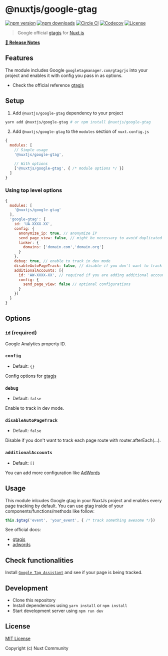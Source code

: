 # @nuxtjs/google-gtag

[![npm version][npm-version-src]][npm-version-href]
[![npm downloads][npm-downloads-src]][npm-downloads-href]
[![Circle CI][circle-ci-src]][circle-ci-href]
[![Codecov][codecov-src]][codecov-href]
[![License][license-src]][license-href]

> Google official [gtagjs](https://developers.google.com/analytics/devguides/collection/gtagjs/) for [Nuxt.js](https://nuxtjs.org)

[📖 **Release Notes**](./CHANGELOG.md)

## Features

The module includes Google `googletagmanager.com/gtag/js` into your project and enables it with config you pass in as options.

* Check the official reference [gtagjs](https://developers.google.com/analytics/devguides/collection/gtagjs/)

## Setup

1. Add `@nuxtjs/google-gtag` dependency to your project

```bash
yarn add @nuxtjs/google-gtag # or npm install @nuxtjs/google-gtag
```

2. Add `@nuxtjs/google-gtag` to the `modules` section of `nuxt.config.js`

```js
{
  modules: [
    // Simple usage
    '@nuxtjs/google-gtag',

    // With options
    ['@nuxtjs/google-gtag', { /* module options */ }]
  ]
}
```

### Using top level options

```js
{
  modules: [
    '@nuxtjs/google-gtag'
  ],
  'google-gtag': {
    id: 'UA-XXXX-XX',
    config: {
      anonymize_ip: true, // anonymize IP 
      send_page_view: false, // might be necessary to avoid duplicated page track on page reload
      linker: {
        domains: ['domain.com','domain.org']
      }
    },
    debug: true, // enable to track in dev mode
    disableAutoPageTrack: false, // disable if you don't want to track each page route with router.afterEach(...).
    additionalAccounts: [{
      id: 'AW-XXXX-XX', // required if you are adding additional accounts
      config: {
        send_page_view: false // optional configurations
      }
    }]
  }
}
```

## Options

### `id` (required)

Google Analytics property ID.

### `config`

- Default: `{}`

Config options for [gtagjs](https://developers.google.com/analytics/devguides/collection/gtagjs/)

### `debug`

- Default: `false`

Enable to track in dev mode.

### `disableAutoPageTrack`

- Default: `false`

Disable if you don't want to track each page route with router.afterEach(...).

### `additionalAccounts`

- Default: `[]`

You can add more configuration like [AdWords](https://developers.google.com/adwords-remarketing-tag/#configuring_the_global_site_tag_for_multiple_accounts)

## Usage

This module inlcudes Google gtag in your NuxtJs project and enables every page tracking by default.
You can use gtag inside of your components/functions/methods like follow:

```js
this.$gtag('event', 'your_event', { /* track something awesome */})
```

See official docs:

* [gtagjs](https://developers.google.com/analytics/devguides/collection/gtagjs/)
* [adwords](https://developers.google.com/adwords-remarketing-tag/#configuring_the_global_site_tag_for_multiple_accounts)

## Check functionalities

Install [`Google Tag Assistant`](https://chrome.google.com/webstore/detail/tag-assistant-by-google/kejbdjndbnbjgmefkgdddjlbokphdefk?hl=en) and see if your page is being tracked.

## Development

- Clone this repository
- Install dependencies using `yarn install` or `npm install`
- Start development server using `npm run dev`

## License

[MIT License](./LICENSE)

Copyright (c) Nuxt Community

<!-- Badges -->
[npm-version-src]: https://img.shields.io/npm/v/@nuxtjs/google-gtag/latest.svg?style=flat-square
[npm-version-href]: https://npmjs.com/package/@nuxtjs/google-gtag

[npm-downloads-src]: https://img.shields.io/npm/dt/@nuxtjs/google-gtag.svg?style=flat-square
[npm-downloads-href]: https://npmjs.com/package/@nuxtjs/google-gtag

[circle-ci-src]: https://img.shields.io/circleci/project/github/nuxt-community/google-gtag.svg?style=flat-square
[circle-ci-href]: https://circleci.com/gh/nuxt-community/google-gtag

[codecov-src]: https://img.shields.io/codecov/c/github/nuxt-community/google-gtag.svg?style=flat-square
[codecov-href]: https://codecov.io/gh/nuxt-community/google-gtag

[license-src]: https://img.shields.io/npm/l/@nuxtjs/google-gtag.svg?style=flat-square
[license-href]: https://npmjs.com/package/@nuxtjs/google-gtag
